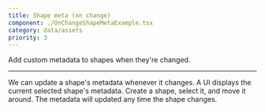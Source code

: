 ```yaml
---
title: Shape meta (on change)
component: ./OnChangeShapeMetaExample.tsx
category: data/assets
priority: 3
---
```


Add custom metadata to shapes when they're changed.

---

We can update a shape's metadata whenever it changes. A UI displays the current selected shape's metadata. Create a shape, select it, and move it around. The metadata will updated any time the shape changes.
